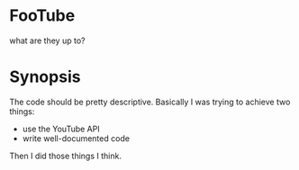 # FooTube
what are they up to?

# Synopsis
The code should be pretty descriptive. Basically I was trying to achieve two things:
* use the YouTube API
* write well-documented code

Then I did those things I think.
